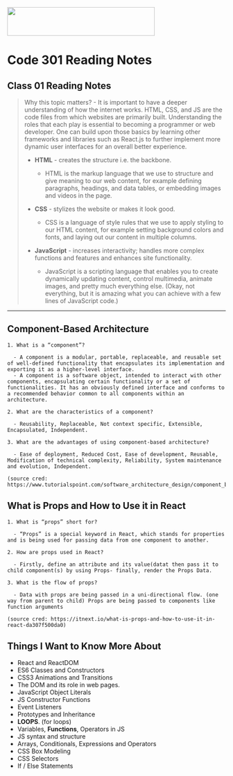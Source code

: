 <img src="https://members-csforall.imgix.net/members/logos/code-fellows-logo-horizontal-2-color-black.png" width="340" height="66">  

# Code 301 Reading Notes

## Class 01 Reading Notes

> Why this topic matters? - It is important to have a deeper understanding of how the internet works. HTML, CSS, and JS are the code files from which websites are primarily built. Understanding the roles that each play is essential to becoming a programmer or web developer. One can build upon those basics by learning other frameworks and libraries such as React.js to further implement more dynamic user interfaces for an overall better experience.
>
> - **HTML** - creates the structure i.e. the backbone.
>   - HTML is the markup language that we use to structure and give meaning to our web content, for example defining paragraphs, headings, and data tables, or embedding images and videos in the page.
> - **CSS** - stylizes the website or makes it look good.
>  
>   - CSS is a language of style rules that we use to apply styling to our HTML content, for example setting background colors and fonts, and laying out our content in multiple columns.
> - **JavaScript** - increases interactivity; handles more complex functions and features and enhances site functionality.
>  
>   - JavaScript is a scripting language that enables you to create dynamically updating content, control multimedia, animate images, and pretty much everything else. (Okay, not everything, but it is amazing what you can achieve with a few lines of JavaScript code.)
>  
---

## Component-Based Architecture

```
1. What is a “component”?

  - A component is a modular, portable, replaceable, and reusable set of well-defined functionality that encapsulates its implementation and exporting it as a higher-level interface.
  - A component is a software object, intended to interact with other components, encapsulating certain functionality or a set of functionalities. It has an obviously defined interface and conforms to a recommended behavior common to all components within an architecture.

2. What are the characteristics of a component?

  - Reusability, Replaceable, Not context specific, Extensible, Encapsulated, Independent. 

3. What are the advantages of using component-based architecture?

  - Ease of deployment, Reduced Cost, Ease of development, Reusable, Modification of technical complexity, Reliability, System maintenance and evolution, Independent.

(source cred: https://www.tutorialspoint.com/software_architecture_design/component_based_architecture.htm#)
```

## What is Props and How to Use it in React

```
1. What is “props” short for?

  - “Props” is a special keyword in React, which stands for properties and is being used for passing data from one component to another.

2. How are props used in React?

  - Firstly, define an attribute and its value(datat then pass it to child component(s) by using Props- finally, render the Props Data.

3. What is the flow of props?

  - Data with props are being passed in a uni-directional flow. (one way from parent to child) Props are being passed to components like function arguments

(source cred: https://itnext.io/what-is-props-and-how-to-use-it-in-react-da307f500da0)
```

## Things I Want to Know More About

- React and ReactDOM
- ES6 Classes and Constructors
- CSS3 Animations and Transitions
- The DOM and its role in web pages.
- JavaScript Object Literals
- JS Constructor Functions
- Event Listeners
- Prototypes and Inheritance
- **LOOPS**. (for loops)
- Variables, **Functions**, Operators in JS
- JS syntax and structure
- Arrays, Conditionals, Expressions and Operators
- CSS Box Modeling
- CSS Selectors
- If / Else Statements
